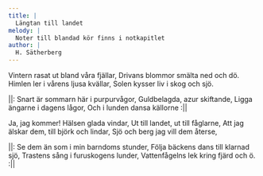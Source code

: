 ```yaml
---
title: |
  Längtan till landet
melody: |
  Noter till blandad kör finns i notkapitlet
author: |
  H. Sätherberg
---
```

Vintern rasat ut bland våra fjällar,
Drivans blommor smälta ned och dö.
Himlen ler i vårens ljusa kvällar,
Solen kysser liv i skog och sjö.

||: Snart är sommarn här i purpurvågor,
Guldbelagda, azur skiftande,
Ligga ängarne i dagens lågor,
Och i lunden dansa källorne :||

Ja, jag kommer! Hälsen glada vindar,
Ut till landet, ut till fåglarne,
Att jag älskar dem, till björk och lindar,
Sjö och berg jag vill dem återse,

||: Se dem än som i min barndoms stunder,
Följa bäckens dans till klarnad sjö,
Trastens sång i furuskogens lunder,
Vattenfågelns lek kring fjärd och ö. :||
